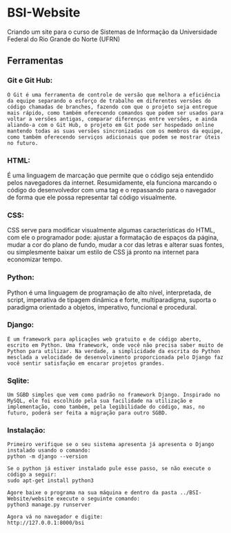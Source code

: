 # BSI-Website
Criando um site para o curso de Sistemas de Informação da Universidade Federal do Rio Grande do Norte (UFRN)

## **Ferramentas**


### **Git e Git Hub:**

	O Git é uma ferramenta de controle de versão que melhora a eficiência da equipe separando o esforço de trabalho em diferentes versões do código chamadas de branches, fazendo com que o projeto seja entregue mais rápido, como também oferecendo comandos que podem ser usados para voltar a versões antigas, comparar diferenças entre versões, e ainda aliando-a com o Git Hub, o projeto em Git pode ser hospedado online mantendo todas as suas versões sincronizadas com os membros da equipe, como também oferecendo serviços adicionais que podem se mostrar úteis no futuro.

### **HTML:**

É uma linguagem de marcação que permite que o código seja entendido pelos navegadores da internet. Resumidamente, ela funciona marcando o código do desenvolvedor com uma tag e o repassando para o navegador de forma que ele possa representar tal código visualmente.

### **CSS:**

CSS serve para modificar visualmente algumas características do HTML, com ele o programador pode: ajustar a formatação de espaços da página, mudar a cor do plano de fundo, mudar a cor das letras e alterar suas fontes, ou simplesmente baixar um estilo de CSS já pronto na internet para economizar tempo.

### **Python:**

Python é uma linguagem de programação de alto nível, interpretada, de script, imperativa de tipagem dinâmica e forte, multiparadigma, suporta o paradigma orientado a objetos, imperativo, funcional e procedural.

### **Django:**

	É um framework para aplicações web gratuito e de código aberto, escrito em Python. Uma framework, onde você não precisa saber muito de Python para utilizar. Na verdade, a simplicidade da escrita do Python mesclada a velocidade de desenvolvimento proporcionada pelo Django faz você sentir satisfação em encarar projetos grandes.

### **Sqlite:**
	Um SGBD simples que vem como padrão no framework Django. Inspirado no MySQL, ele foi escolhido pela sua facilidade na utilização e implementação, como também, pela legibilidade do código, mas, no futuro, poderá ser feita a migração para outro SGBD.

### **Instalação:**

	Primeiro verifique se o seu sistema apresenta já apresenta o Django instalado usando o comando:
	python -m django --version
	
	Se o python já estiver instalado pule esse passo, se não execute o código a seguir:
	sudo apt-get install python3
	
	Agore baixe o programa na sua máquina e dentro da pasta ../BSI-Website/website execute o seguinte comando:
	python3 manage.py runserver
	
	Agora vá no navegador e digite:
	http://127.0.0.1:8000/bsi
